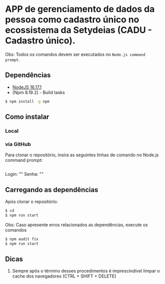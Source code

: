 # APP de gerenciamento de dados da pessoa como cadastro único no ecossistema da Setydeias (CADU - Cadastro único).
Obs: Todos os comandos devem ser executados no `Node.js command prompt`.
## Dependências

* [NodeJS 16.17.1](https://nodejs.org/en/blog/release/v16.17.1// "NodeJS")
* [Npm 8.19.2] - Build tasks
```sh
$ npm install -g npm
```
## Como instalar

### Local


### via GitHub

Para clonar o repositório, insira as seguintes linhas de comando no Node.js command prompt:

```sh

```
Login: ""
Senha: ""

## Carregando as dependências

Após clonar o repositório:

```sh
$ cd 
$ npm run start
```

Obs: Caso apresente erros relacionados as dependências, execute os comandos
```sh
$ npm audit fix
$ npm run start
```

## Dicas

1. Sempre após o término desses procedimentos é imprescindível limpar o cache dos navegadores (CTRL + SHIFT + DELETE)

